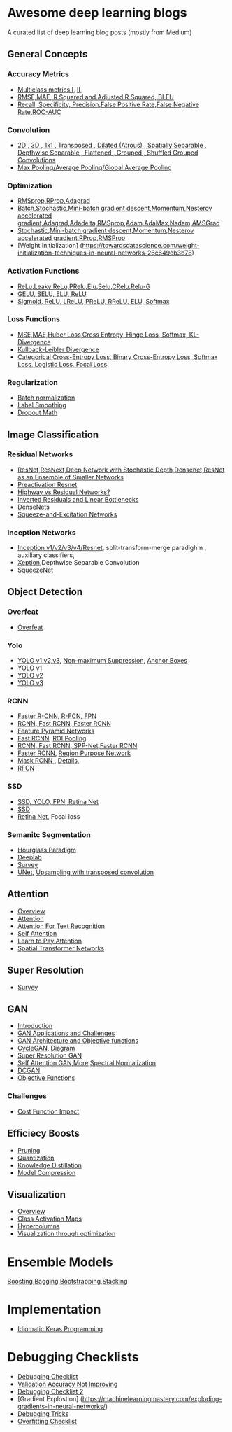 # Awesome deep learning blogs

A curated list of deep learning blog posts  (mostly from Medium)


## General Concepts

###  Accuracy Metrics
* [Multiclass metrics I,](https://towardsdatascience.com/multi-class-metrics-made-simple-part-i-precision-and-recall-9250280bddc2) [II,](https://towardsdatascience.com/multi-class-metrics-made-simple-part-ii-the-f1-score-ebe8b2c2ca1) 
* [RMSE,MAE, R Squared and Adjusted R Squared, BLEU](https://medium.com/usf-msds/choosing-the-right-metric-for-machine-learning-models-part-1-a99d7d7414e4) 
* [Recall, Specificity, Precision,False Positive Rate,False Negative Rate,ROC-AUC ](https://medium.com/usf-msds/choosing-the-right-metric-for-evaluating-machine-learning-models-part-2-86d5649a5428) 



### Convolution

* [2D , 3D , 1x1 , Transposed , Dilated (Atrous) , Spatially Separable , Depthwise Separable , Flattened , Grouped , Shuffled Grouped Convolutions](https://towardsdatascience.com/a-comprehensive-introduction-to-different-types-of-convolutions-in-deep-learning-669281e58215)  
* [Max Pooling/Average Pooling/Global Average Pooling](https://machinelearningmastery.com/pooling-layers-for-convolutional-neural-networks/) 

### Optimization

* [RMSprop,RProp,Adagrad](https://towardsdatascience.com/understanding-rmsprop-faster-neural-network-learning-62e116fcf29a)
* [Batch,Stochastic,Mini-batch gradient descent,Momentum,Nesterov accelerated gradient,Adagrad,Adadelta,RMSprop,Adam,AdaMax,Nadam,AMSGrad](https://ruder.io/optimizing-gradient-descent/index.html#nesterovacceleratedgradient)
* [Stochastic,Mini-batch gradient descent,Momentum,Nesterov accelerated gradient,RProp,RMSProp](http://www.cs.toronto.edu/~tijmen/csc321/slides/lecture_slides_lec6.pdf) 
* [Weight Initialization] (https://towardsdatascience.com/weight-initialization-techniques-in-neural-networks-26c649eb3b78)

### Activation Functions

* [ReLu,Leaky ReLu,PRelu,Elu,Selu,CRelu,Relu-6](https://medium.com/@danqing/a-practical-guide-to-relu-b83ca804f1f7)
* [GELU, SELU, ELU, ReLU](https://mlfromscratch.com/activation-functions-explained/)
* [Sigmoid, ReLU, LReLU, PReLU, RReLU, ELU, Softmax](http://laid.delanover.com/activation-functions-in-deep-learning-sigmoid-relu-lrelu-prelu-rrelu-elu-softmax/)

### Loss Functions
* [MSE,MAE,Huber Loss,Cross Entropy, Hinge Loss, Softmax,  KL-Divergence](https://www.analyticsvidhya.com/blog/2019/08/detailed-guide-7-loss-functions-machine-learning-python-code/)
* [Kullback-Leibler Divergence](https://www.countbayesie.com/blog/2017/5/9/kullback-leibler-divergence-explained) 
* [Categorical Cross-Entropy Loss, Binary Cross-Entropy Loss, Softmax Loss, Logistic Loss, Focal Loss](https://gombru.github.io/2018/05/23/cross_entropy_loss/)

<a name="github-tutorials" />

### Regularization

* [Batch normalization](https://towardsdatascience.com/batch-normalization-in-neural-networks-1ac91516821c) 
* [Label Smoothing](https://towardsdatascience.com/label-smoothing-making-model-robust-to-incorrect-labels-2fae037ffbd0) 
* [Dropout Math](https://towardsdatascience.com/simplified-math-behind-dropout-in-deep-learning-6d50f3f47275)
## Image Classification

### Residual Networks

* [ResNet,ResNext,Deep Network with Stochastic Depth,Densenet,ResNet as an Ensemble of Smaller Networks](https://towardsdatascience.com/an-overview-of-resnet-and-its-variants-5281e2f56035)
* [Preactivation Resnet](https://towardsdatascience.com/resnet-with-identity-mapping-over-1000-layers-reached-image-classification-bb50a42af03e)
* [Highway vs Residual Networks?](https://www.quora.com/What-are-the-differences-between-Highway-Networks-and-Deep-Residual-Learning)
* [Inverted Residuals and Linear Bottlenecks](https://towardsdatascience.com/mobilenetv2-inverted-residuals-and-linear-bottlenecks-8a4362f4ffd5)
* [DenseNets](https://towardsdatascience.com/understanding-and-visualizing-densenets-7f688092391a)
* [Squeeze-and-Excitation Networks](https://towardsdatascience.com/squeeze-and-excitation-networks-9ef5e71eacd7)

### Inception Networks

* [Inception v1/v2/v3/v4/Resnet](https://towardsdatascience.com/a-simple-guide-to-the-versions-of-the-inception-network-7fc52b863202), split-transform-merge paradighm , auxiliary classifiers, 
* [Xeption](https://towardsdatascience.com/review-xception-with-depthwise-separable-convolution-better-than-inception-v3-image-dc967dd42568),Depthwise Separable Convolution
* [SqueezeNet](https://towardsdatascience.com/review-squeezenet-image-classification-e7414825581a)


## Object Detection


### Overfeat
* [Overfeat](https://towardsdatascience.com/object-localization-in-overfeat-5bb2f7328b62)

### Yolo
* [YOLO v1,v2,v3](https://medium.com/@jonathan_hui/real-time-object-detection-with-yolo-yolov2-28b1b93e2088), [Non-maximum Suppression](https://towardsdatascience.com/non-maximum-suppression-nms-93ce178e177c), [Anchor Boxes](https://www.mathworks.com/help/vision/ug/anchor-boxes-for-object-detection.html)
* [YOLO v1](https://hackernoon.com/understanding-yolo-f5a74bbc7967)
* [YOLO v2](https://medium.com/@y1017c121y/how-does-yolov2-work-daaaa967c5f7)
* [YOLO v3](https://towardsdatascience.com/yolo-v3-object-detection-53fb7d3bfe6b)

### RCNN
* [Faster R-CNN, R-FCN, FPN](https://medium.com/@jonathan_hui/what-do-we-learn-from-region-based-object-detectors-faster-r-cnn-r-fcn-fpn-7e354377a7c9)
* [RCNN, Fast RCNN, Faster RCNN](https://towardsdatascience.com/r-cnn-fast-r-cnn-faster-r-cnn-yolo-object-detection-algorithms-36d53571365e)
* [Feature Pyramid Networks](https://medium.com/@jonathan_hui/understanding-feature-pyramid-networks-for-object-detection-fpn-45b227b9106c)
* [Fast RCNN](https://towardsdatascience.com/fast-r-cnn-for-object-detection-a-technical-summary-a0ff94faa022), [ROI Pooling](https://deepsense.ai/region-of-interest-pooling-explained/)
* [RCNN, Fast RCNN, SPP-Net,Faster RCNN](https://slideplayer.com/slide/13427815/)
* [Faster RCNN](https://medium.com/@smallfishbigsea/faster-r-cnn-explained-864d4fb7e3f8), [Region Purpose Network](https://www.quora.com/How-does-the-region-proposal-network-RPN-in-Faster-R-CNN-work)
* [Mask RCNN ](https://medium.com/@tibastar/mask-r-cnn-d69aa596761f ), [Details](https://medium.com/@fractaldle/mask-r-cnn-unmasked-c029aa2f1296), 
* [RFCN](https://medium.com/@jonathan_hui/understanding-region-based-fully-convolutional-networks-r-fcn-for-object-detection-828316f07c99)

### SSD
* [SSD, YOLO, FPN, Retina Net](https://medium.com/@jonathan_hui/what-do-we-learn-from-single-shot-object-detectors-ssd-yolo-fpn-focal-loss-3888677c5f4d)
* [SSD](https://medium.com/inveterate-learner/real-time-object-detection-part-1-understanding-ssd-65797a5e675b)
* [Retina Net](https://towardsdatascience.com/retinanet-how-focal-loss-fixes-single-shot-detection-cb320e3bb0de), Focal loss

### Semanitc Segmentation
* [Hourglass Paradigm](https://medium.com/@sunnerli/simple-introduction-about-hourglass-like-model-11ee7c30138)
* [Deeplab](https://towardsdatascience.com/the-evolution-of-deeplab-for-semantic-segmentation-95082b025571)
* [Survey](https://medium.com/@arthur_ouaknine/review-of-deep-learning-algorithms-for-image-semantic-segmentation-509a600f7b57)
* [UNet](https://towardsdatascience.com/understanding-semantic-segmentation-with-unet-6be4f42d4b47), [Upsampling with transposed convolution](https://towardsdatascience.com/convnets-series-spatial-transformer-networks-cff47565ae81)


## Attention
* [Overview](https://medium.com/@sunnerli/visual-attention-in-deep-learning-77653f611855)
* [Attention](https://towardsdatascience.com/visual-attention-model-in-deep-learning-708813c2912c)
* [Attention For Text Recognition](https://nanonets.com/blog/attention-ocr-for-text-recogntion/)
* [Self Attention](https://towardsdatascience.com/self-attention-in-computer-vision-2782727021f6)
* [Learn to Pay Attention](https://towardsdatascience.com/learn-to-pay-attention-trainable-visual-attention-in-cnns-87e2869f89f1)
* [Spatial Transformer Networks](https://towardsdatascience.com/learn-to-pay-attention-trainable-visual-attention-in-cnns-87e2869f89f1)


## Super Resolution
* [Survey](https://medium.com/beyondminds/an-introduction-to-super-resolution-using-deep-learning-f60aff9a499d)

## GAN
* [Introduction](https://medium.com/@jonathan_hui/gan-whats-generative-adversarial-networks-and-its-application-f39ed278ef09)
* [GAN Applications and Challenges](https://medium.com/@jonathan_hui/gan-a-comprehensive-review-into-the-gangsters-of-gans-part-1-95ff52455672)
* [GAN Architecture and Objective functions](https://medium.com/@jonathan_hui/gan-a-comprehensive-review-into-the-gangsters-of-gans-part-2-73233a670d19)
* [CycleGAN](https://towardsdatascience.com/cyclegan-learning-to-translate-images-without-paired-training-data-5b4e93862c8d), [Diagram](http://shikib.com/CycleGan.html)
* [Super Resolution GAN](https://medium.com/@jonathan_hui/gan-super-resolution-gan-srgan-b471da7270ec)
* [Self Attention GAN](https://towardsdatascience.com/not-just-another-gan-paper-sagan-96e649f01a6b),[More](https://medium.com/@jonathan_hui/gan-self-attention-generative-adversarial-networks-sagan-923fccde790c),[Spectral Normalization](https://christiancosgrove.com/blog/2018/01/04/spectral-normalization-explained.html) 
* [DCGAN](https://towardsdatascience.com/deeper-into-dcgans-2556dbd0baac)
* [Objective Functions](https://towardsdatascience.com/gan-objective-functions-gans-and-their-variations-ad77340bce3c)

### Challenges
* [Cost Function Impact](https://medium.com/@jonathan_hui/gan-does-lsgan-wgan-wgan-gp-or-began-matter-e19337773233)

## Efficiecy Boosts
* [Pruning](https://jacobgil.github.io/deeplearning/pruning-deep-learning)
* [Quantization](https://medium.com/@joel_34050/quantization-in-deep-learning-478417eab72b)
* [Knowledge Distillation](https://medium.com/neuralmachine/knowledge-distillation-dc241d7c2322)
* [Model Compression](https://medium.com/zylapp/deep-learning-model-compression-for-image-analysis-methods-and-architectures-398f82b0c06f)

## Visualization
* [Overview](https://towardsdatascience.com/visual-interpretability-for-convolutional-neural-networks-2453856210ce)
* [Class Activation Maps](https://jacobgil.github.io/deeplearning/class-activation-maps)
* [Hypercolumns](http://blog.christianperone.com/2016/01/convolutional-hypercolumns-in-python/)
* [Visualization through optimization](https://distill.pub/2017/feature-visualization/)

# Ensemble Models
[Boosting,Bagging,Bootstrapping,Stacking](https://towardsdatascience.com/ensemble-methods-bagging-boosting-and-stacking-c9214a10a205)

# Implementation
* [Idiomatic Keras Programming](https://github.com/GoogleCloudPlatform/keras-idiomatic-programmer/tree/master/zoo)

# Debugging Checklists
* [Debugging Checklist](https://blog.slavv.com/37-reasons-why-your-neural-network-is-not-working-4020854bd607)
* [Validation Accuracy Not Improving](https://stackoverflow.com/questions/37020754/how-to-increase-validation-accuracy-with-deep-neural-net)
* [Debugging Checklist 2](https://towardsdatascience.com/checklist-for-debugging-neural-networks-d8b2a9434f21)
* [Gradient Explostion] (https://machinelearningmastery.com/exploding-gradients-in-neural-networks/)
* [Debugging Tricks](https://stats.stackexchange.com/questions/352036/what-should-i-do-when-my-neural-network-doesnt-learn)
* [Overfitting Checklist](https://towardsdatascience.com/5-techniques-to-prevent-overfitting-in-neural-networks-e05e64f9f07)
